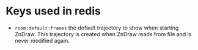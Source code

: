 # Keys used in redis

- `room:default:frames` the default trajectory to show when starting ZnDraw. This trajectory is created when ZnDraw reads from file and is never modified again.
